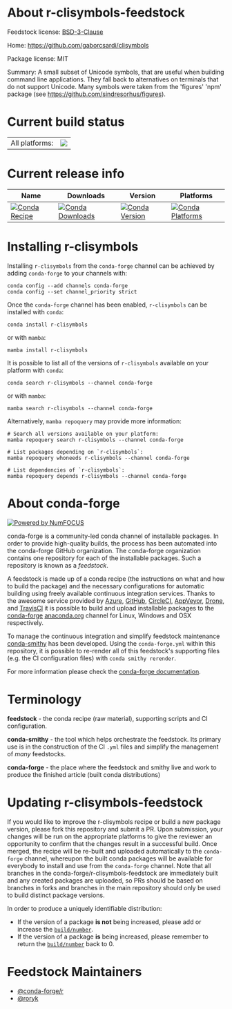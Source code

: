 About r-clisymbols-feedstock
============================

Feedstock license: [BSD-3-Clause](https://github.com/conda-forge/r-clisymbols-feedstock/blob/main/LICENSE.txt)

Home: https://github.com/gaborcsardi/clisymbols

Package license: MIT

Summary: A small subset of Unicode symbols, that are useful when building command line applications. They fall back to alternatives on terminals that do not support Unicode. Many symbols were taken from the 'figures' 'npm' package (see <https://github.com/sindresorhus/figures>).

Current build status
====================


<table><tr><td>All platforms:</td>
    <td>
      <a href="https://dev.azure.com/conda-forge/feedstock-builds/_build/latest?definitionId=1036&branchName=main">
        <img src="https://dev.azure.com/conda-forge/feedstock-builds/_apis/build/status/r-clisymbols-feedstock?branchName=main">
      </a>
    </td>
  </tr>
</table>

Current release info
====================

| Name | Downloads | Version | Platforms |
| --- | --- | --- | --- |
| [![Conda Recipe](https://img.shields.io/badge/recipe-r--clisymbols-green.svg)](https://anaconda.org/conda-forge/r-clisymbols) | [![Conda Downloads](https://img.shields.io/conda/dn/conda-forge/r-clisymbols.svg)](https://anaconda.org/conda-forge/r-clisymbols) | [![Conda Version](https://img.shields.io/conda/vn/conda-forge/r-clisymbols.svg)](https://anaconda.org/conda-forge/r-clisymbols) | [![Conda Platforms](https://img.shields.io/conda/pn/conda-forge/r-clisymbols.svg)](https://anaconda.org/conda-forge/r-clisymbols) |

Installing r-clisymbols
=======================

Installing `r-clisymbols` from the `conda-forge` channel can be achieved by adding `conda-forge` to your channels with:

```
conda config --add channels conda-forge
conda config --set channel_priority strict
```

Once the `conda-forge` channel has been enabled, `r-clisymbols` can be installed with `conda`:

```
conda install r-clisymbols
```

or with `mamba`:

```
mamba install r-clisymbols
```

It is possible to list all of the versions of `r-clisymbols` available on your platform with `conda`:

```
conda search r-clisymbols --channel conda-forge
```

or with `mamba`:

```
mamba search r-clisymbols --channel conda-forge
```

Alternatively, `mamba repoquery` may provide more information:

```
# Search all versions available on your platform:
mamba repoquery search r-clisymbols --channel conda-forge

# List packages depending on `r-clisymbols`:
mamba repoquery whoneeds r-clisymbols --channel conda-forge

# List dependencies of `r-clisymbols`:
mamba repoquery depends r-clisymbols --channel conda-forge
```


About conda-forge
=================

[![Powered by
NumFOCUS](https://img.shields.io/badge/powered%20by-NumFOCUS-orange.svg?style=flat&colorA=E1523D&colorB=007D8A)](https://numfocus.org)

conda-forge is a community-led conda channel of installable packages.
In order to provide high-quality builds, the process has been automated into the
conda-forge GitHub organization. The conda-forge organization contains one repository
for each of the installable packages. Such a repository is known as a *feedstock*.

A feedstock is made up of a conda recipe (the instructions on what and how to build
the package) and the necessary configurations for automatic building using freely
available continuous integration services. Thanks to the awesome service provided by
[Azure](https://azure.microsoft.com/en-us/services/devops/), [GitHub](https://github.com/),
[CircleCI](https://circleci.com/), [AppVeyor](https://www.appveyor.com/),
[Drone](https://cloud.drone.io/welcome), and [TravisCI](https://travis-ci.com/)
it is possible to build and upload installable packages to the
[conda-forge](https://anaconda.org/conda-forge) [anaconda.org](https://anaconda.org/)
channel for Linux, Windows and OSX respectively.

To manage the continuous integration and simplify feedstock maintenance
[conda-smithy](https://github.com/conda-forge/conda-smithy) has been developed.
Using the ``conda-forge.yml`` within this repository, it is possible to re-render all of
this feedstock's supporting files (e.g. the CI configuration files) with ``conda smithy rerender``.

For more information please check the [conda-forge documentation](https://conda-forge.org/docs/).

Terminology
===========

**feedstock** - the conda recipe (raw material), supporting scripts and CI configuration.

**conda-smithy** - the tool which helps orchestrate the feedstock.
                   Its primary use is in the construction of the CI ``.yml`` files
                   and simplify the management of *many* feedstocks.

**conda-forge** - the place where the feedstock and smithy live and work to
                  produce the finished article (built conda distributions)


Updating r-clisymbols-feedstock
===============================

If you would like to improve the r-clisymbols recipe or build a new
package version, please fork this repository and submit a PR. Upon submission,
your changes will be run on the appropriate platforms to give the reviewer an
opportunity to confirm that the changes result in a successful build. Once
merged, the recipe will be re-built and uploaded automatically to the
`conda-forge` channel, whereupon the built conda packages will be available for
everybody to install and use from the `conda-forge` channel.
Note that all branches in the conda-forge/r-clisymbols-feedstock are
immediately built and any created packages are uploaded, so PRs should be based
on branches in forks and branches in the main repository should only be used to
build distinct package versions.

In order to produce a uniquely identifiable distribution:
 * If the version of a package **is not** being increased, please add or increase
   the [``build/number``](https://docs.conda.io/projects/conda-build/en/latest/resources/define-metadata.html#build-number-and-string).
 * If the version of a package **is** being increased, please remember to return
   the [``build/number``](https://docs.conda.io/projects/conda-build/en/latest/resources/define-metadata.html#build-number-and-string)
   back to 0.

Feedstock Maintainers
=====================

* [@conda-forge/r](https://github.com/conda-forge/r/)
* [@roryk](https://github.com/roryk/)

